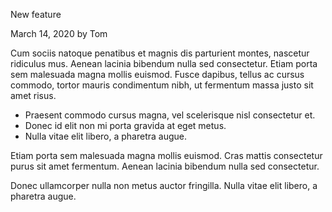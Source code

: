 New feature

March 14, 2020 by Tom

Cum sociis natoque penatibus et magnis dis parturient montes, nascetur ridiculus mus.
Aenean lacinia bibendum nulla sed consectetur. Etiam porta sem malesuada magna mollis euismod.
Fusce dapibus, tellus ac cursus commodo, tortor mauris condimentum nibh,
ut fermentum massa justo sit amet risus.

 - Praesent commodo cursus magna, vel scelerisque nisl consectetur et.
 - Donec id elit non mi porta gravida at eget metus.
 - Nulla vitae elit libero, a pharetra augue.

Etiam porta sem malesuada magna mollis euismod. Cras mattis consectetur purus sit amet fermentum.
Aenean lacinia bibendum nulla sed consectetur.

Donec ullamcorper nulla non metus auctor fringilla. Nulla vitae elit libero, a pharetra augue.